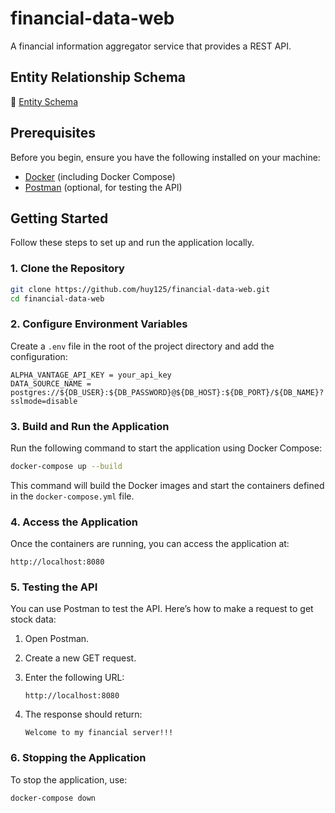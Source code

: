 # financial-data-web

A financial information aggregator service that provides a REST API.

## Entity Relationship Schema
🎨 [Entity Schema](docs/entity-relationship.md)

## Prerequisites

Before you begin, ensure you have the following installed on your machine:

- [Docker](https://www.docker.com/get-started) (including Docker Compose)
- [Postman](https://www.postman.com/downloads/) (optional, for testing the API)

## Getting Started

Follow these steps to set up and run the application locally.

### 1. Clone the Repository

```bash
git clone https://github.com/huy125/financial-data-web.git
cd financial-data-web
```

### 2. Configure Environment Variables

Create a `.env` file in the root of the project directory and add the configuration:

```plaintext
ALPHA_VANTAGE_API_KEY = your_api_key
DATA_SOURCE_NAME = postgres://${DB_USER}:${DB_PASSWORD}@${DB_HOST}:${DB_PORT}/${DB_NAME}?sslmode=disable
```

### 3. Build and Run the Application

Run the following command to start the application using Docker Compose:

```bash
docker-compose up --build
```

This command will build the Docker images and start the containers defined in the `docker-compose.yml` file.

### 4. Access the Application

Once the containers are running, you can access the application at:

```
http://localhost:8080
```

### 5. Testing the API

You can use Postman to test the API. Here’s how to make a request to get stock data:

1. Open Postman.
2. Create a new GET request.
3. Enter the following URL:

   ```
   http://localhost:8080
   ```

4. The response should return:

    ```
    Welcome to my financial server!!!
    ```

### 6. Stopping the Application

To stop the application, use:

```bash
docker-compose down
```
